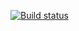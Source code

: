 [![Build status](https://ci.appveyor.com/api/projects/status/2os1p87tf8jmqkcr?svg=true)](https://ci.appveyor.com/project/k-emiko/aqa2-1-selenium)
